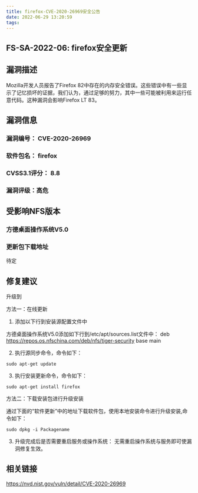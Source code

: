 ```yaml
---
title: firefox-CVE-2020-26969安全公告
date: 2022-06-29 13:20:59
tags:
---
```

## FS-SA-2022-06: firefox安全更新

## 漏洞描述

Mozilla开发人员报告了Firefox 82中存在的内存安全错误。这些错误中有一些显示了记忆损坏的证据，我们认为，通过足够的努力，其中一些可能被利用来运行任意代码。这种漏洞会影响Firefox LT 83。

## 漏洞信息

###    漏洞编号： CVE-2020-26969

###    软件包名： firefox

###    CVSS3.1评分： 8.8

###    漏洞评级：高危

## 受影响NFS版本

###    方德桌面操作系统V5.0

### 更新包下载地址

待定

## 修复建议

升级到 

方法一：在线更新

1. 添加以下行到安装源配置文件中

方德桌面操作系统V5.0添加如下行到/etc/apt/sources.list文件中：
deb https://repos.os.nfschina.com/deb/nfs/tiger-security base main

2. 执行源同步命令，命令如下：

```
sudo apt-get update
```

3. 执行安装更新命令，命令如下：

```
sudo apt-get install firefox
```

方法二：下载安装包进行升级安装

通过下面的“软件更新”中的地址下载软件包，使用本地安装命令进行升级安装,命令如下：

```
sudo dpkg -i Packagename
```

3. 升级完成后是否需要重启服务或操作系统：
   无需重启操作系统与服务即可使漏洞修复生效。

## 相关链接

https://nvd.nist.gov/vuln/detail/CVE-2020-26969
